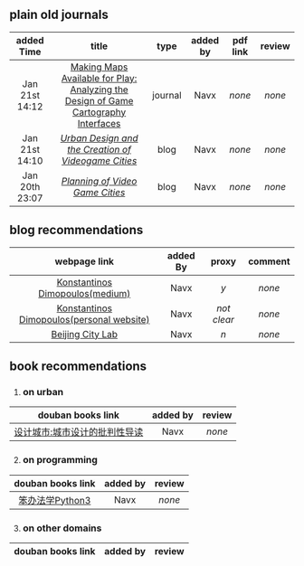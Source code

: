 ## plain old journals
|added Time|title|type|added by|pdf link|review|
|:--------:|:---:|:--:|:------:|:------:|:----:|
|Jan 21st 14:12|[Making Maps Available for Play: Analyzing the Design of Game Cartography Interfaces](https://dl.acm.org/doi/fullHtml/10.1145/3336144)|journal|Navx|*none*|*none*|
|Jan 21st 14:10|[*Urban Design and the Creation of Videogame Cities*](https://medium.com/@KonstantinosD/urban-design-and-the-creation-of-videogame-cities-f56449f74d7f)|blog|Navx|*none*|*none*|
|Jan 20th 23:07|[*Planning of Video Game Cities*](https://80.lv/articles/planning-of-video-game-cities/)|blog|Navx|*none*|*none*|

## blog recommendations
|webpage link|added By|proxy|comment|
|:----------:|:------:|:---:|:-----:|
|[Konstantinos Dimopoulos(medium)](https://medium.com/@KonstantinosD)|Navx|*y*|*none*|
|[Konstantinos Dimopoulos(personal website)](https://www.game-cities.com/)|Navx|*not clear*|*none*|
|[Beijing City Lab](https://www.beijingcitylab.com/)|Navx|*n*|*none*|

## book recommendations
1. ### on urban
|douban books link|added by|review|
|:---------------:|:------:|:----:|
|[设计城市:城市设计的批判性导读](https://book.douban.com/subject/6000358/)|Navx|*none*|

2. ### on programming
|douban books link|added by|review|
|:---------------:|:------:|:----:|
|[笨办法学Python3](https://book.douban.com/subject/30237842/)|Navx|*none*|

3. ### on other domains
|douban books link|added by|review|
|:---------------:|:------:|:----:|
